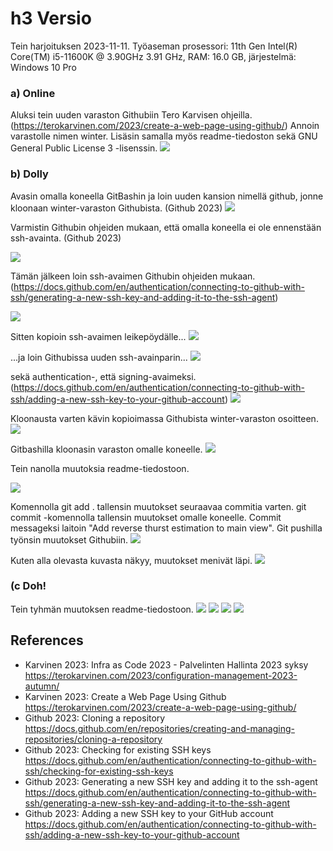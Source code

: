 # h3 Versio

Tein harjoituksen 2023-11-11. Työaseman prosessori: 11th Gen Intel(R) Core(TM) i5-11600K @ 3.90GHz 3.91 GHz, RAM: 16.0 GB, järjestelmä: Windows 10 Pro

### a) Online
Aluksi tein uuden varaston Githubiin Tero Karvisen ohjeilla. (https://terokarvinen.com/2023/create-a-web-page-using-github/) Annoin varastolle nimen winter. Lisäsin samalla myös readme-tiedoston sekä GNU General Public License 3 -lisenssin.
![](kuvat/h3-Versio/Capture2.PNG)

### b) Dolly
Avasin omalla koneella GitBashin ja loin uuden kansion nimellä github, jonne kloonaan winter-varaston Githubista. (Github 2023)
![](kuvat/h3-Versio/Capture3.PNG)

Varmistin Githubin ohjeiden mukaan, että omalla koneella ei ole ennenstään ssh-avainta. (Github 2023)

![](kuvat/h3-Versio/Capture4.PNG)

Tämän jälkeen loin ssh-avaimen Githubin ohjeiden mukaan. (https://docs.github.com/en/authentication/connecting-to-github-with-ssh/generating-a-new-ssh-key-and-adding-it-to-the-ssh-agent)

![](kuvat/h3-Versio/Capture6.PNG)

Sitten kopioin ssh-avaimen leikepöydälle...
![](kuvat/h3-Versio/Capture9.PNG)

...ja loin Githubissa uuden ssh-avainparin...
![](kuvat/h3-Versio/Capture10.PNG)

sekä authentication-, että signing-avaimeksi. (https://docs.github.com/en/authentication/connecting-to-github-with-ssh/adding-a-new-ssh-key-to-your-github-account)
![](kuvat/h3-Versio/Capture12.png)

Kloonausta varten kävin kopioimassa Githubista winter-varaston osoitteen.
![](kuvat/h3-Versio/Capture13.PNG)

Gitbashilla kloonasin varaston omalle koneelle.
![](kuvat/h3-Versio/Capture17.png)

Tein nanolla muutoksia readme-tiedostoon.

![](kuvat/h3-Versio/Capture24.PNG)

Komennolla git add . tallensin muutokset seuraavaa commitia varten. git commit -komennolla tallensin muutokset omalle koneelle. Commit messageksi laitoin "Add reverse thurst estimation to main view". Git pushilla työnsin muutokset Githubiin.
![](kuvat/h3-Versio/Capture22.PNG)

Kuten alla olevasta kuvasta näkyy, muutokset menivät läpi.
![](kuvat/h3-Versio/Capture23.PNG)

### (c Doh!
Tein tyhmän muutoksen readme-tiedostoon.
![](kuvat/h3-Versio/Capture25.PNG)
![](kuvat/h3-Versio/Capture26.PNG)
![](kuvat/h3-Versio/Capture27.PNG)
![](kuvat/h3-Versio/Capture30.PNG)


## References
- Karvinen 2023: Infra as Code 2023 - Palvelinten Hallinta 2023 syksy https://terokarvinen.com/2023/configuration-management-2023-autumn/
- Karvinen 2023: Create a Web Page Using Github https://terokarvinen.com/2023/create-a-web-page-using-github/
- Github 2023: Cloning a repository  https://docs.github.com/en/repositories/creating-and-managing-repositories/cloning-a-repository
- Github 2023: Checking for existing SSH keys https://docs.github.com/en/authentication/connecting-to-github-with-ssh/checking-for-existing-ssh-keys
- Github 2023: Generating a new SSH key and adding it to the ssh-agent https://docs.github.com/en/authentication/connecting-to-github-with-ssh/generating-a-new-ssh-key-and-adding-it-to-the-ssh-agent
- Github 2023: Adding a new SSH key to your GitHub account https://docs.github.com/en/authentication/connecting-to-github-with-ssh/adding-a-new-ssh-key-to-your-github-account
